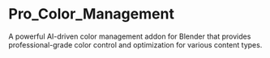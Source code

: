 # Pro_Color_Management
A powerful AI-driven color management addon for Blender that provides professional-grade color control and optimization for various content types.
